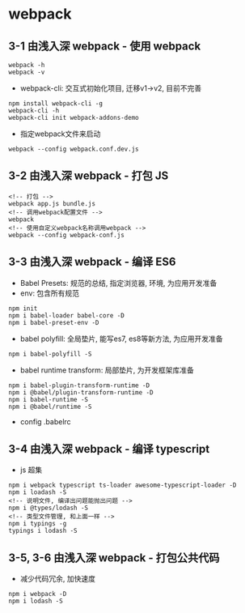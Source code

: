 ﻿# webpack

## 3-1 由浅入深 webpack - 使用 webpack

```shell
webpack -h
webpack -v
```

- webpack-cli: 交互式初始化项目, 迁移v1->v2, 目前不完善

```shell
npm install webpack-cli -g
webpack-cli -h
webpack-cli init webpack-addons-demo
```

- 指定webpack文件来启动

```shell
webpack --config webpack.conf.dev.js
```

## 3-2 由浅入深 webpack - 打包 JS

```shell
<!-- 打包 -->
webpack app.js bundle.js
<!-- 调用webpack配置文件 -->
webpack
<!-- 使用自定义webpack名称调用webpack -->
webpack --config webpack-conf.js
```

## 3-3 由浅入深 webpack - 编译 ES6

- Babel Presets: 规范的总结, 指定浏览器, 环境, 为应用开发准备
- env: 包含所有规范

```shell
npm init
npm i babel-loader babel-core -D
npm i babel-preset-env -D
```

- babel polyfill: 全局垫片, 能写es7, es8等新方法, 为应用开发准备

```shell
npm i babel-polyfill -S
```

- babel runtime transform: 局部垫片, 为开发框架库准备

```shell
npm i babel-plugin-transform-runtime -D
npm i @babel/plugin-transform-runtime -D
npm i babel-runtime -S
npm i @babel/runtime -S
```

- config .babelrc

## 3-4 由浅入深 webpack - 编译 typescript

- js 超集

```shell
npm i webpack typescript ts-loader awesome-typescript-loader -D
npm i loadash -S
<!-- 说明文件, 编译出问题能抛出问题 -->
npm i @types/lodash -S
<!-- 类型文件管理, 和上面一样 -->
npm i typings -g
typings i lodash -S
```

## 3-5, 3-6 由浅入深 webpack - 打包公共代码

- 减少代码冗余, 加快速度

```shell
npm i webpack -D
npm i lodash -S
```
